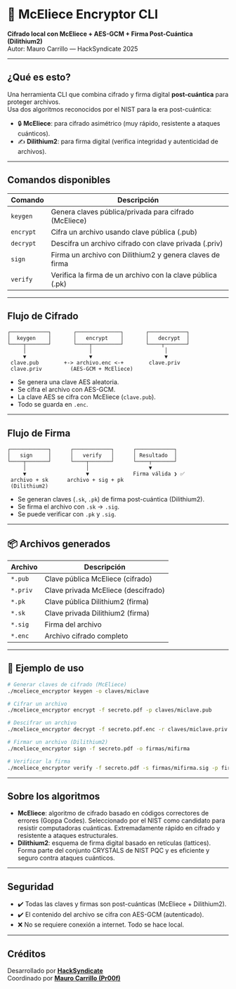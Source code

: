 # 🔐 McEliece Encryptor CLI

**Cifrado local con McEliece + AES-GCM + Firma Post-Cuántica (Dilithium2)**  
Autor: Mauro Carrillo — HackSyndicate 2025

---

## ¿Qué es esto?

Una herramienta CLI que combina cifrado y firma digital **post-cuántica** para proteger archivos.  
Usa dos algoritmos reconocidos por el NIST para la era post-cuántica:

- 🔒 **McEliece**: para cifrado asimétrico (muy rápido, resistente a ataques cuánticos).
- ✍️ **Dilithium2**: para firma digital (verifica integridad y autenticidad de archivos).

---

## Comandos disponibles

| Comando    | Descripción |
|------------|-------------|
| `keygen`   | Genera claves pública/privada para cifrado (McEliece) |
| `encrypt`  | Cifra un archivo usando clave pública (.pub) |
| `decrypt`  | Descifra un archivo cifrado con clave privada (.priv) |
| `sign`     | Firma un archivo con Dilithium2 y genera claves de firma |
| `verify`   | Verifica la firma de un archivo con la clave pública (.pk) |

---

## Flujo de Cifrado

```text
┌────────────┐       ┌──────────────┐       ┌────────────┐
│  keygen    │       │   encrypt    │       │   decrypt  │
└────┬───────┘       └────┬─────────┘       └────┬───────┘
     │                    │                       │
     ▼                    ▼                       ▼
 clave.pub        +-> archivo.enc <-+        clave.priv
 clave.priv         (AES-GCM + McEliece)
```

- Se genera una clave AES aleatoria.
- Se cifra el archivo con AES-GCM.
- La clave AES se cifra con McEliece (`clave.pub`).
- Todo se guarda en `.enc`.

---

## Flujo de Firma

```text
┌────────────┐      ┌────────────┐      ┌────────────┐
│   sign     │      │   verify   │      │ Resultado  │
└────┬───────┘      └────┬───────┘      └────┬───────┘
     │                   │                   ▼
     ▼                   ▼              Firma válida ❯ ✅
 archivo + sk      archivo + sig + pk
 (Dilithium2)
```

- Se generan claves (`.sk`, `.pk`) de firma post-cuántica (Dilithium2).
- Se firma el archivo con `.sk` → `.sig`.
- Se puede verificar con `.pk` y `.sig`.

---

## 📦 Archivos generados

| Archivo         | Descripción |
|------------------|-------------|
| `*.pub`          | Clave pública McEliece (cifrado) |
| `*.priv`         | Clave privada McEliece (descifrado) |
| `*.pk`           | Clave pública Dilithium2 (firma) |
| `*.sk`           | Clave privada Dilithium2 (firma) |
| `*.sig`          | Firma del archivo |
| `*.enc`          | Archivo cifrado completo |

---

## 🚀 Ejemplo de uso

```bash
# Generar claves de cifrado (McEliece)
./mceliece_encryptor keygen -o claves/miclave

# Cifrar un archivo
./mceliece_encryptor encrypt -f secreto.pdf -p claves/miclave.pub

# Descifrar un archivo
./mceliece_encryptor decrypt -f secreto.pdf.enc -r claves/miclave.priv

# Firmar un archivo (Dilithium2)
./mceliece_encryptor sign -f secreto.pdf -o firmas/mifirma

# Verificar la firma
./mceliece_encryptor verify -f secreto.pdf -s firmas/mifirma.sig -p firmas/mifirma.pk
```

---

## Sobre los algoritmos

- **McEliece**: algoritmo de cifrado basado en códigos correctores de errores (Goppa Codes). Seleccionado por el NIST como candidato para resistir computadoras cuánticas. Extremadamente rápido en cifrado y resistente a ataques estructurales.
- **Dilithium2**: esquema de firma digital basado en retículas (lattices). Forma parte del conjunto CRYSTALS de NIST PQC y es eficiente y seguro contra ataques cuánticos.

---

## Seguridad

- ✔️ Todas las claves y firmas son post-cuánticas (McEliece + Dilithium2).
- ✔️ El contenido del archivo se cifra con AES-GCM (autenticado).
- ❌ No se requiere conexión a internet. Todo se hace local.

---

## Créditos

Desarrollado por [**HackSyndicate**](https://www.hacksyndicate.xyz)  
Coordinado por [**Mauro Carrillo (Pr00f)**](https://www.linkedin.com/in/mauro-carrillo-7a326a208)
